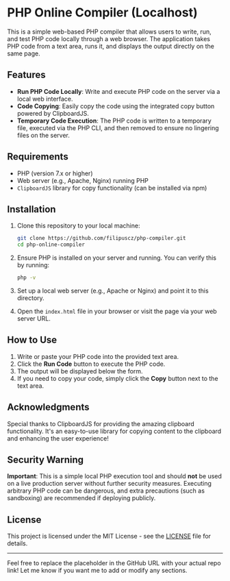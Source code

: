 # PHP Online Compiler (Localhost)

This is a simple web-based PHP compiler that allows users to write, run, and test PHP code locally through a web browser. The application takes PHP code from a text area, runs it, and displays the output directly on the same page.

## Features

* **Run PHP Code Locally**: Write and execute PHP code on the server via a local web interface.
* **Code Copying**: Easily copy the code using the integrated copy button powered by ClipboardJS.
* **Temporary Code Execution**: The PHP code is written to a temporary file, executed via the PHP CLI, and then removed to ensure no lingering files on the server.

## Requirements

* PHP (version 7.x or higher)
* Web server (e.g., Apache, Nginx) running PHP
* `ClipboardJS` library for copy functionality (can be installed via npm)

## Installation

1. Clone this repository to your local machine:

   ```bash
   git clone https://github.com/filipuscz/php-compiler.git
   cd php-online-compiler
   ```

2. Ensure PHP is installed on your server and running. You can verify this by running:

   ```bash
   php -v
   ```

3. Set up a local web server (e.g., Apache or Nginx) and point it to this directory.

4. Open the `index.html` file in your browser or visit the page via your web server URL.

## How to Use

1. Write or paste your PHP code into the provided text area.
2. Click the **Run Code** button to execute the PHP code.
3. The output will be displayed below the form.
4. If you need to copy your code, simply click the **Copy** button next to the text area.

## Acknowledgments

Special thanks to ClipboardJS
 for providing the amazing clipboard functionality. It's an easy-to-use library for copying content to the clipboard and enhancing the user experience!

## Security Warning

**Important**: This is a simple local PHP execution tool and should **not** be used on a live production server without further security measures. Executing arbitrary PHP code can be dangerous, and extra precautions (such as sandboxing) are recommended if deploying publicly.

## License

This project is licensed under the MIT License - see the [LICENSE](LICENSE) file for details.

---

Feel free to replace the placeholder in the GitHub URL with your actual repo link! Let me know if you want me to add or modify any sections.
